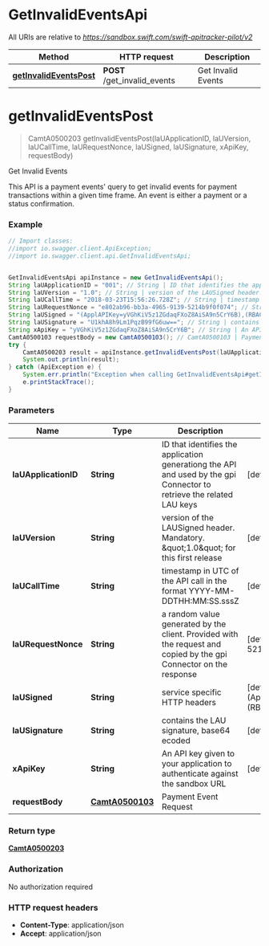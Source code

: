 # GetInvalidEventsApi

All URIs are relative to *https://sandbox.swift.com/swift-apitracker-pilot/v2*

Method | HTTP request | Description
------------- | ------------- | -------------
[**getInvalidEventsPost**](GetInvalidEventsApi.md#getInvalidEventsPost) | **POST** /get_invalid_events | Get Invalid Events


<a name="getInvalidEventsPost"></a>
# **getInvalidEventsPost**
> CamtA0500203 getInvalidEventsPost(laUApplicationID, laUVersion, laUCallTime, laURequestNonce, laUSigned, laUSignature, xApiKey, requestBody)

Get Invalid Events

This API is a payment events&#39; query to get invalid events for payment transactions within a given time frame. An event is either a payment or a status confirmation.

### Example
```java
// Import classes:
//import io.swagger.client.ApiException;
//import io.swagger.client.api.GetInvalidEventsApi;


GetInvalidEventsApi apiInstance = new GetInvalidEventsApi();
String laUApplicationID = "001"; // String | ID that identifies the application generationg the API and used by the gpi Connector to retrieve the related LAU keys
String laUVersion = "1.0"; // String | version of the LAUSigned header. Mandatory. \"1.0\" for this first release
String laUCallTime = "2018-03-23T15:56:26.728Z"; // String | timestamp in UTC of the API call in the format YYYY-MM-DDTHH:MM:SS.sssZ
String laURequestNonce = "e802ab96-bb3a-4965-9139-5214b9f0f074"; // String | a random value generated by the client. Provided with the request and copied by the gpi Connector on the response
String laUSigned = "(ApplAPIKey=yVGhKiV5z1ZGdaqFXoZ8AiSA9n5CrY6B),(RBACRole=[FullViewer/Scope/cclabeb0])"; // String | service specific HTTP headers
String laUSignature = "U1khA8h9Lm1PqzB99fG6uw=="; // String | contains the LAU signature, base64 ecoded
String xApiKey = "yVGhKiV5z1ZGdaqFXoZ8AiSA9n5CrY6B"; // String | An API key given to your application to authenticate against the sandbox URL
CamtA0500103 requestBody = new CamtA0500103(); // CamtA0500103 | Payment Event Request
try {
    CamtA0500203 result = apiInstance.getInvalidEventsPost(laUApplicationID, laUVersion, laUCallTime, laURequestNonce, laUSigned, laUSignature, xApiKey, requestBody);
    System.out.println(result);
} catch (ApiException e) {
    System.err.println("Exception when calling GetInvalidEventsApi#getInvalidEventsPost");
    e.printStackTrace();
}
```

### Parameters

Name | Type | Description  | Notes
------------- | ------------- | ------------- | -------------
 **laUApplicationID** | **String**| ID that identifies the application generationg the API and used by the gpi Connector to retrieve the related LAU keys | [default to 001]
 **laUVersion** | **String**| version of the LAUSigned header. Mandatory. \&quot;1.0\&quot; for this first release | [default to 1.0]
 **laUCallTime** | **String**| timestamp in UTC of the API call in the format YYYY-MM-DDTHH:MM:SS.sssZ | [default to 2018-03-23T15:56:26.728Z]
 **laURequestNonce** | **String**| a random value generated by the client. Provided with the request and copied by the gpi Connector on the response | [default to e802ab96-bb3a-4965-9139-5214b9f0f074]
 **laUSigned** | **String**| service specific HTTP headers | [default to (ApplAPIKey&#x3D;yVGhKiV5z1ZGdaqFXoZ8AiSA9n5CrY6B),(RBACRole&#x3D;[FullViewer/Scope/cclabeb0])]
 **laUSignature** | **String**| contains the LAU signature, base64 ecoded | [default to U1khA8h9Lm1PqzB99fG6uw&#x3D;&#x3D;]
 **xApiKey** | **String**| An API key given to your application to authenticate against the sandbox URL | [default to yVGhKiV5z1ZGdaqFXoZ8AiSA9n5CrY6B]
 **requestBody** | [**CamtA0500103**](CamtA0500103.md)| Payment Event Request |

### Return type

[**CamtA0500203**](CamtA0500203.md)

### Authorization

No authorization required

### HTTP request headers

 - **Content-Type**: application/json
 - **Accept**: application/json

